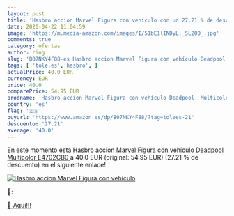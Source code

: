 ```yaml
---
layout: post
title: 'Hasbro accion Marvel Figura con vehículo con un 27.21 % de descuento'
date: 2020-04-22 11:04:59
image: 'https://m.media-amazon.com/images/I/51bE1lINDyL._SL200_.jpg'
comments: true
category: ofertas
author: ring
slug: 'B07NKY4F88-es Hasbro accion Marvel Figura con vehículo Deadpool...'
tags: [ 'tole.es','hasbro', ]
actualPrice: 40.0 EUR
currency: EUR
price: 40.0
comparePrice: 54.95 EUR
prodname: 'Hasbro accion Marvel Figura con vehículo Deadpool  Multicolor  E4702CB0 '
country: 'es'
flag: '🇪🇸'
buyurl: 'https://www.amazon.es/dp/B07NKY4F88/?tag=tolees-21'
descuento: '27.21'
average: '40.0'
---
```


En este momento está [Hasbro accion Marvel Figura con vehículo Deadpool  Multicolor  E4702CB0 ](https://www.amazon.es/dp/B07NKY4F88/?tag=tolees-21) a 40.0 EUR (original: 54.95 EUR) (27.21 %  de descuento) en el siguiente enlace!

[![Hasbro accion Marvel Figura con vehículo](https://m.media-amazon.com/images/I/51bE1lINDyL._SL200_.jpg)](https://www.amazon.es/dp/B07NKY4F88/?tag=tolees-21)

🔎:


[🛒 Aquí!!!](https://www.amazon.es/dp/B07NKY4F88/?tag=tolees-21)

